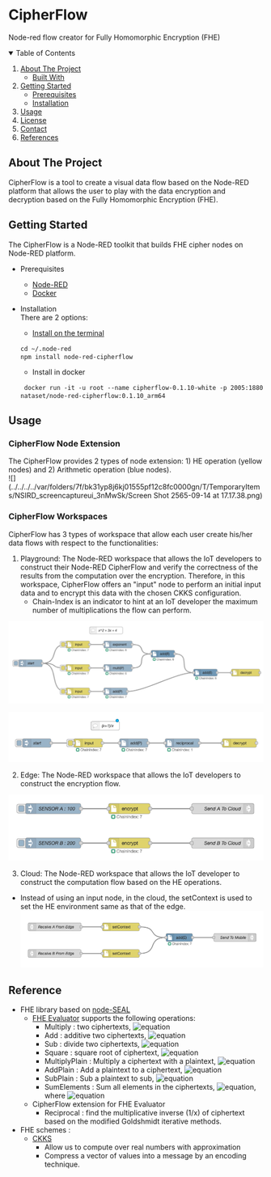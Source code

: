 # CipherFlow
Node-red flow creator for Fully Homomorphic Encryption (FHE) 
<!-- TABLE OF CONTENTS -->
<details open="open">
  <summary>Table of Contents</summary>
  <ol>
    <li>
      <a href="#about-the-project">About The Project</a>
      <ul>
        <li><a href="#built-with">Built With</a></li>
      </ul>
    </li>
    <li>
      <a href="#getting-started">Getting Started</a>
      <ul>
        <li><a href="#prerequisites">Prerequisites</a></li>
        <li><a href="#installation">Installation</a></li>
      </ul>
    </li>
    <li><a href="#usage">Usage</a></li>
    <li><a href="#license">License</a></li>
    <li><a href="#contact">Contact</a></li>
    <li><a href="#References">References</a></li>
  </ol>
</details>

<!-- ABOUT THE PROJECT -->
## About The Project
CipherFlow is  a tool to create a visual data flow based on the Node-RED platform that allows the user to play with the data encryption and decryption based on the Fully Homomorphic Encryption (FHE).  
<!-- Getting Started -->
## Getting Started
The CipherFlow is a Node-RED toolkit that builds FHE cipher nodes on Node-RED platform.
* Prerequisites
  * [Node-RED](https://nodered.org/docs/getting-started/)
  * [Docker](https://www.docker.com/)


* Installation </br>
There are 2 options:
  * [Install on the terminal](https://www.npmjs.com/package/node-red-cipherflow)
  ```
  cd ~/.node-red
  npm install node-red-cipherflow
  ```

  * Install in docker
  ```
   docker run -it -u root --name cipherflow-0.1.10-white -p 2005:1880 nataset/node-red-cipherflow:0.1.10_arm64
  ```

<!-- USAGE -->
## Usage

### CipherFlow Node Extension

The CipherFlow provides 2 types of node extension: 1) HE operation (yellow nodes) and 2) Arithmetic operation (blue nodes). <br/>
![](../../../../var/folders/7f/bk31yp8j6kj01555pf12c8fc0000gn/T/TemporaryItems/NSIRD_screencaptureui_3nMwSk/Screen Shot 2565-09-14 at 17.17.38.png)

### CipherFlow Workspaces

CipherFlow has 3 types of workspace that allow each user create his/her data flows with respect to the functionalities: 
1. Playground: The Node-RED workspace that allows the IoT developers to construct their Node-RED CipherFlow and verify the correctness of the results from the computation over the encryption. Therefore, in this workspace, CipherFlow offers an "input" node to perform an initial input data and to encrypt this data with the chosen CKKS configuration.
    * Chain-Index is an indicator to hint at an IoT developer the maximum number of multiplications the flow can perform.
    
![](https://github.com/donkyduck/CipherFlow/blob/main/Figure/Example_playground.png)

![](https://github.com/donkyduck/CipherFlow/blob/main/Figure/Example_Reciprocal.png)

2. Edge: The Node-RED workspace that allows the IoT developers to construct the encryption flow.

![](https://github.com/donkyduck/CipherFlow/blob/main/Figure/Edge_flow.png)


3. Cloud: The Node-RED workspace that allows the IoT developer to construct the computation flow based on the HE operations. 
  * Instead of using an input node, in the cloud, the setContext is used to set the HE environment same as that of the edge. 
![](https://github.com/donkyduck/CipherFlow/blob/main/Figure/Cloud_example.png)

<!-- Reference -->
## Reference
* FHE library based on [node-SEAL](https://docs.morfix.io/) 
  * [FHE Evaluator](https://docs.morfix.io/Evaluator.html) supports the following operations:
    * Multiply : two ciphertexts,  ![equation](https://latex.codecogs.com/svg.image?c_1%20%5Ctimes%20c_2)
    * Add : additive two ciphertexts, ![equation](https://latex.codecogs.com/svg.image?c_1%20&plus;%20c_2)
    * Sub : divide two ciphertexts, ![equation](https://latex.codecogs.com/svg.image?c_1%20-%20c_2%20) 
    * Square : square root of ciphertext, ![equation](https://latex.codecogs.com/svg.image?%5Csqrt%7Bc%7D%20%20)
    * MultiplyPlain : Multiply a ciphertext with a plaintext, ![equation](https://latex.codecogs.com/svg.image?a*c_1%20%20)
    * AddPlain : Add a plaintext to a ciphertext, ![equation](https://latex.codecogs.com/svg.image?a%20&plus;%20c_1%20%20)
    * SubPlain : Sub a plaintext to sub, ![equation](https://latex.codecogs.com/svg.image?c_1%20-%20a%20)
    * SumElements : Sum all elements in the ciphertexts, ![equation](https://latex.codecogs.com/svg.image?%5Csum%7B%5Ctextbf%7Bc%7D%7D%20=%20%5Csum_%7Bi=1%7D%5E%7BN%7D%7Bc_i%7D), where ![equation](https://latex.codecogs.com/svg.image?c_i%20%5Cin%20%5Ctextbf%7Bc%7D)
  * CipherFlow extension for FHE Evaluator
    * Reciprocal : find the multiplicative inverse (1/x) of ciphertext based on the modified Goldshmidt iterative methods.
* FHE schemes :
  * [CKKS](chrome-extension://efaidnbmnnnibpcajpcglclefindmkaj/https://eprint.iacr.org/2016/421.pdf)
    * Allow us to compute over real numbers with approximation
    * Compress a vector of values into a message by an encoding technique. 
  